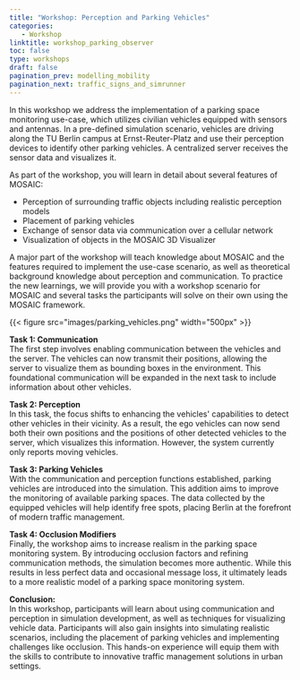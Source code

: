 ```yaml
---
title: "Workshop: Perception and Parking Vehicles"
categories:
   - Workshop
linktitle: workshop_parking_observer
toc: false
type: workshops
draft: false
pagination_prev: modelling_mobility
pagination_next: traffic_signs_and_simrunner
---
```


In this workshop we address the implementation of a parking space monitoring use-case, which utilizes civilian vehicles equipped with sensors and antennas. In a pre-defined simulation scenario, vehicles are driving along the TU Berlin campus at Ernst-Reuter-Platz and use their perception devices to
identify other parking vehicles. A centralized server receives the sensor data and visualizes it.

As part of the workshop, you will learn in detail about several features of MOSAIC:

- Perception of surrounding traffic objects including realistic perception models
- Placement of parking vehicles
- Exchange of sensor data via communication over a cellular network
- Visualization of objects in the MOSAIC 3D Visualizer

A major part of the workshop will teach knowledge about MOSAIC and the features required to implement the use-case scenario, as well as theoretical background knowledge about perception and communication. To practice the new learnings, we will provide you with a workshop scenario for MOSAIC and several tasks the participants will solve on their own using the MOSAIC framework.

{{< figure src="images/parking_vehicles.png" width="500px" >}}

**Task 1: Communication**  
The first step involves enabling communication between the vehicles and the server. The vehicles can now transmit their positions, allowing the server to visualize them as bounding boxes in the environment. This foundational communication will be expanded in the next task to include information about other vehicles.

**Task 2: Perception**  
In this task, the focus shifts to enhancing the vehicles' capabilities to detect other vehicles in their vicinity. As a result, the ego vehicles can now send both their own positions and the positions of other detected vehicles to the server, which visualizes this information. However, the system currently only reports moving vehicles.

**Task 3: Parking Vehicles**  
With the communication and perception functions established, parking vehicles are introduced into the simulation. This addition aims to improve the monitoring of available parking spaces. The data collected by the equipped vehicles will help identify free spots, placing Berlin at the forefront of modern traffic management.

**Task 4: Occlusion Modifiers**  
Finally, the workshop aims to increase realism in the parking space monitoring system. By introducing occlusion factors and refining communication methods, the simulation becomes more authentic. While this results in less perfect data and occasional message loss, it ultimately leads to a more realistic model of a parking space monitoring system.

**Conclusion:**\
In this workshop, participants will learn about using communication and perception in simulation development, as well as techniques for visualizing vehicle data. Participants will also gain insights into simulating realistic scenarios, including the placement of parking vehicles and implementing challenges like occlusion. This hands-on experience will equip them with the skills to contribute to innovative traffic management solutions in urban settings.